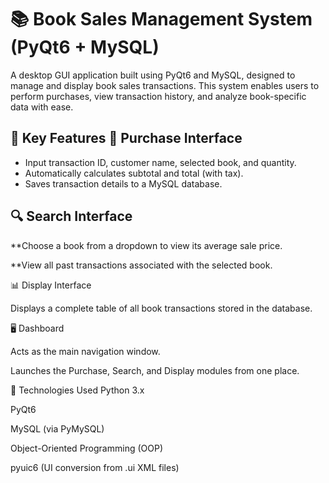 # 📚 Book Sales Management System (PyQt6 + MySQL)
A desktop GUI application built using PyQt6 and MySQL, designed to manage and display book sales transactions. This system enables users to perform purchases, view transaction history, and analyze book-specific data with ease.

🔧 Key Features
💸 Purchase Interface
--
* Input transaction ID, customer name, selected book, and quantity.
* Automatically calculates subtotal and total (with tax).
* Saves transaction details to a MySQL database.

🔍 Search Interface
--
**Choose a book from a dropdown to view its average sale price.

**View all past transactions associated with the selected book.

📊 Display Interface

Displays a complete table of all book transactions stored in the database.

🖥️ Dashboard

Acts as the main navigation window.

Launches the Purchase, Search, and Display modules from one place.

🧠 Technologies Used
Python 3.x

PyQt6

MySQL (via PyMySQL)

Object-Oriented Programming (OOP)

pyuic6 (UI conversion from .ui XML files)
